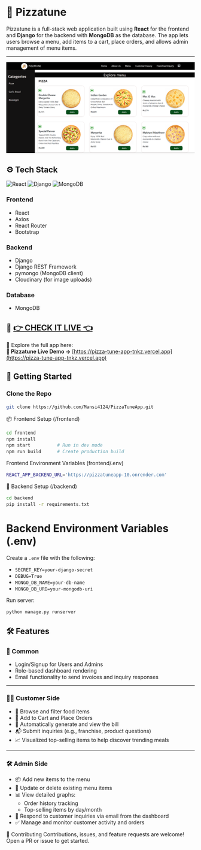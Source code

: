 # 🍕 Pizzatune 

Pizzatune is a full-stack web application built using **React** for the frontend and **Django** for the backend with **MongoDB** as the database. The app lets users browse a menu, add items to a cart, place orders, and allows admin management of menu items.

---

![Home Page](screenshot/menu.png)


## ⚙️ Tech Stack
![React](https://img.shields.io/badge/Frontend-React-blue)
![Django](https://img.shields.io/badge/Backend-Django-green)
![MongoDB](https://img.shields.io/badge/Database-MongoDB-brightgreen)

### Frontend
- React
- Axios
- React Router
- Bootstrap

### Backend
- Django
- Django REST Framework
- pymongo (MongoDB client)
- Cloudinary (for image uploads)

### Database
- MongoDB

## 🚀 **[👉 CHECK IT LIVE 👈](https://pizza-tune-app-tnkz.vercel.app)**

🔗 Explore the full app here:  
**🍕 Pizzatune Live Demo →** [https://pizza-tune-app-tnkz.vercel.app](https://pizza-tune-app-tnkz.vercel.app)



## 🚀 Getting Started

### Clone the Repo

```bash
git clone https://github.com/Mansi4124/PizzaTuneApp.git
```
📦 Frontend Setup (/frontend)
```bash
cd frontend
npm install
npm start          # Run in dev mode
npm run build      # Create production build
```
Frontend Environment Variables (frontend/.env)

```bash
REACT_APP_BACKEND_URL='https://pizzatuneapp-10.onrender.com'
```

🔧 Backend Setup (/backend)
```bash
cd backend
pip install -r requirements.txt
```

# Backend Environment Variables (.env)

Create a `.env` file with the following:
- `SECRET_KEY=your-django-secret`
- `DEBUG=True`
- `MONGO_DB_NAME=your-db-name`
- `MONGO_DB_URI=your-mongodb-uri`


Run server:
```bash
python manage.py runserver
```

## 🛠️ Features

### 🔐 Common
- Login/Signup for Users and Admins
- Role-based dashboard rendering
- Email functionality to send invoices and inquiry responses

---

### 🧑‍🍳 Customer Side
- 🍕 Browse and filter food items
- 🛒 Add to Cart and Place Orders
- 🧾 Automatically generate and view the bill
- 📬 Submit inquiries (e.g., franchise, product questions)
- 📈 Visualized top-selling items to help discover trending meals

---

### 🛠️ Admin Side
- 📦 Add new items to the menu
- 📝 Update or delete existing menu items
- 📊 View detailed graphs:
  - Order history tracking
  - Top-selling items by day/month
- 📧 Respond to customer inquiries via email from the dashboard
- ✅ Manage and monitor customer activity and orders

🤝 Contributing
Contributions, issues, and feature requests are welcome!
Open a PR or issue to get started.
